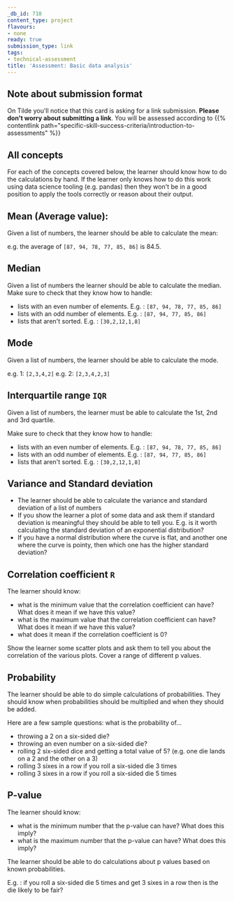 ```yaml
---
_db_id: 710
content_type: project
flavours:
- none
ready: true
submission_type: link
tags:
- technical-assessment
title: 'Assessment: Basic data analysis'
---
```


## Note about submission format

On Tilde you'll notice that this card is asking for a link submission. **Please don't worry about submitting a link**. You will be assessed according to {{% contentlink path="specific-skill-success-criteria/introduction-to-assessments" %}}

## All concepts

For each of the concepts covered below, the learner should know how to do the calculations by hand. If the learner only knows how to do this work using data science tooling (e.g. pandas) then they won't be in a good position to apply the tools correctly or reason about their output.

## Mean (Average value):

Given a list of numbers, the learner should be able to calculate the mean:

e.g. the average of `[87, 94, 78, 77, 85, 86]` is 84.5.

## Median

Given a list of numbers the learner should be able to calculate the median. Make sure to check that they know how to handle:

- lists with an even number of elements. E.g. : `[87, 94, 78, 77, 85, 86]`
- lists with an odd number of elements. E.g. : `[87, 94, 77, 85, 86]`
- lists that aren't sorted. E.g. : `[30,2,12,1,8]`

## Mode

Given a list of numbers, the learner should be able to calculate the mode.

e.g. 1: `[2,3,4,2]`
e.g. 2: `[2,3,4,2,3]`

## Interquartile range `IQR`

Given a list of numbers, the learner must be able to calculate the 1st, 2nd and 3rd quartile.

Make sure to check that they know how to handle:

- lists with an even number of elements. E.g. : `[87, 94, 78, 77, 85, 86]`
- lists with an odd number of elements. E.g. : `[87, 94, 77, 85, 86]`
- lists that aren't sorted. E.g. : `[30,2,12,1,8]`

## Variance and Standard deviation

- The learner should be able to calculate the variance and standard deviation of a list of numbers
- If you show the learner a plot of some data and ask them if standard deviation is meaningful they should be able to tell you. E.g. is it worth calculating the standard deviation of an exponential distribution?
- If you have a normal distribution where the curve is flat, and another one where the curve is pointy, then which one has the higher standard deviation?

## Correlation coefficient `R`

The learner should know:
- what is the minimum value that the correlation coefficient can have? What does it mean if we have this value?
- what is the maximum value that the correlation coefficient can have? What does it mean if we have this value?
- what does it mean if the correlation coefficient is 0?

Show the learner some scatter plots and ask them to tell you about the correlation of the various plots. Cover a range of different p values.

## Probability

The learner should be able to do simple calculations of probabilities. They should know when probabilities should be multiplied and when they should be added.

Here are a few sample questions: what is the probability of...
- throwing a 2 on a six-sided die?
- throwing an even number on a six-sided die?
- rolling 2 six-sided dice and getting a total value of 5? (e.g. one die lands on a 2 and the other on a 3)
- rolling 3 sixes in a row if you roll a six-sided die 3 times
- rolling 3 sixes in a row if you roll a six-sided die 5 times

## P-value

The learner should know:
- what is the minimum number that the p-value can have? What does this imply?
- what is the maximum number that the p-value can have? What does this imply?

The learner should be able to do calculations about p values based on known probabilities.

E.g. : if you roll a six-sided die 5 times and get 3 sixes in a row then is the die likely to be fair?